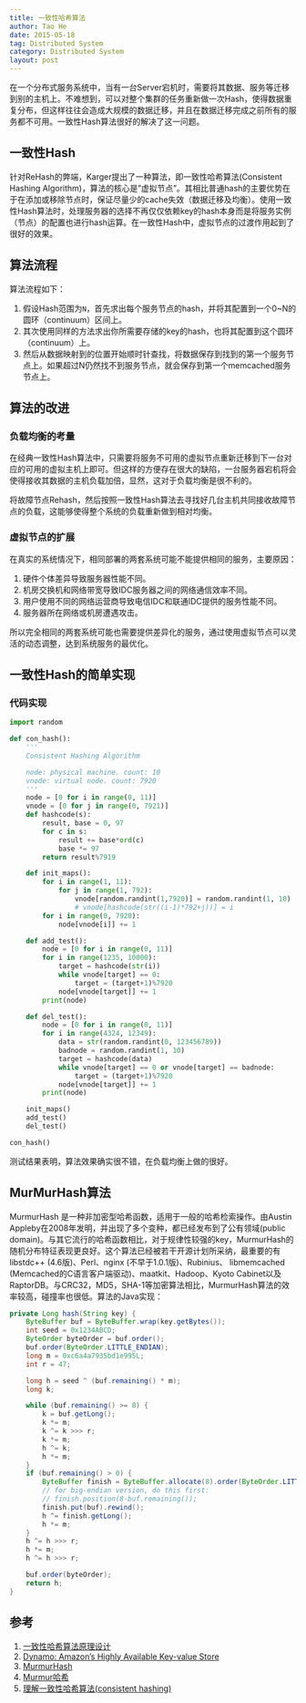 ```yaml
---
title: 一致性哈希算法
author: Tao He
date: 2015-05-18
tag: Distributed System
category: Distributed System
layout: post
---
```


在一个分布式服务系统中，当有一台Server宕机时，需要将其数据、服务等迁移到别的主机上。不难想到，可以对整个集群的任务重新做一次Hash，使得数据重复分布，但这样往往会造成大规模的数据迁移，并且在数据迁移完成之前所有的服务都不可用。一致性Hash算法很好的解决了这一问题。

<!--more-->

一致性Hash
-----------

针对ReHash的弊端，Karger提出了一种算法，即一致性哈希算法(Consistent Hashing Algorithm)，算法的核心是”虚拟节点”。其相比普通hash的主要优势在于在添加或移除节点时，保证尽量少的cache失效（数据迁移及均衡）。使用一致性Hash算法时，处理服务器的选择不再仅仅依赖key的hash本身而是将服务实例（节点）的配置也进行hash运算。在一致性Hash中，虚拟节点的过渡作用起到了很好的效果。

算法流程
--------

算法流程如下：

1. 假设Hash范围为`N`，首先求出每个服务节点的hash，并将其配置到一个0~N的圆环（continuum）区间上。
2. 其次使用同样的方法求出你所需要存储的key的hash，也将其配置到这个圆环（continuum）上。
3. 然后从数据映射到的位置开始顺时针查找，将数据保存到找到的第一个服务节点上。如果超过N仍然找不到服务节点，就会保存到第一个memcached服务节点上。

算法的改进
----------

### 负载均衡的考量

在经典一致性Hash算法中，只需要将服务不可用的虚拟节点重新迁移到下一台对应的可用的虚拟主机上即可。但这样的方便存在很大的缺陷，一台服务器宕机将会使得接收其数据的主机负载加倍，显然，这对于负载均衡是很不利的。

将故障节点Rehash，然后按照一致性Hash算法去寻找好几台主机共同接收故障节点的负载，这能够使得整个系统的负载重新做到相对均衡。

### 虚拟节点的扩展

在真实的系统情况下，相同部署的两套系统可能不能提供相同的服务，主要原因：

1. 硬件个体差异导致服务器性能不同。
2. 机房交换机和网络带宽导致IDC服务器之间的网络通信效率不同。
3. 用户使用不同的网络运营商导致电信IDC和联通IDC提供的服务性能不同。
4. 服务器所在网络或机房遭遇攻击。

所以完全相同的两套系统可能也需要提供差异化的服务，通过使用虚拟节点可以灵活的动态调整，达到系统服务的最优化。

一致性Hash的简单实现
--------------------

### 代码实现

~~~python
import random

def con_hash():
    '''
    Consistent Hashing Algorithm

    node: physical machine. count: 10
    vnode: virtual node. count: 7920
    '''
    node = [0 for i in range(0, 11)]
    vnode = [0 for j in range(0, 7921)]
    def hashcode(s):
        result, base = 0, 97
        for c in s:
            result += base*ord(c)
            base *= 97
        return result%7919

    def init_maps():
        for i in range(1, 11):
            for j in range(1, 792):
                vnode[random.randint(1,7920)] = random.randint(1, 10)
                # vnode[hashcode(str((i-1)*792+j))] = i
        for i in range(0, 7920):
            node[vnode[i]] += 1

    def add_test():
        node = [0 for i in range(0, 11)]
        for i in range(1235, 10000):
            target = hashcode(str(i))
            while vnode[target] == 0:
                target = (target+1)%7920
            node[vnode[target]] += 1
        print(node)

    def del_test():
        node = [0 for i in range(0, 11)]
        for i in range(4324, 12349):
            data = str(random.randint(0, 123456789))
            badnode = random.randint(1, 10)
            target = hashcode(data)
            while vnode[target] == 0 or vnode[target] == badnode:
                target = (target+1)%7920
            node[vnode[target]] += 1
        print(node)

    init_maps()
    add_test()
    del_test()

con_hash()
~~~

测试结果表明，算法效果确实很不错，在负载均衡上做的很好。

MurMurHash算法
---------------

MurmurHash 是一种非加密型哈希函数，适用于一般的哈希检索操作。由Austin
Appleby在2008年发明，并出现了多个变种，都已经发布到了公有领域(public
domain)。与其它流行的哈希函数相比，对于规律性较强的key，MurmurHash的随机分布特征表现更良好。这个算法已经被若干开源计划所采纳，最重要的有libstdc++
(4.6版)、Perl、nginx (不早于1.0.1版)、Rubinius、 libmemcached
(Memcached的C语言客户端驱动)、maatkit、Hadoop、Kyoto
Cabinet以及RaptorDB。与CRC32，MD5，SHA-1等加密算法相比，MurmurHash算法的效率较高，碰撞率也很低。算法的Java实现：

~~~java
private Long hash(String key) {
    ByteBuffer buf = ByteBuffer.wrap(key.getBytes());
    int seed = 0x1234ABCD;
    ByteOrder byteOrder = buf.order();
    buf.order(ByteOrder.LITTLE_ENDIAN);
    long m = 0xc6a4a7935bd1e995L;
    int r = 47;

    long h = seed ^ (buf.remaining() * m);
    long k;

    while (buf.remaining() >= 8) {
        k = buf.getLong();
        k *= m;
        k ^= k >>> r;
        k *= m;
        h ^= k;
        h *= m;
    }
    if (buf.remaining() > 0) {
        ByteBuffer finish = ByteBuffer.allocate(8).order(ByteOrder.LITTLE_ENDIAN);
        // for big-endian version, do this first:
        // finish.position(8-buf.remaining());
        finish.put(buf).rewind();
        h ^= finish.getLong();
        h *= m;
    }
    h ^= h >>> r;
    h *= m;
    h ^= h >>> r;

    buf.order(byteOrder);
    return h;
}
~~~

参考
----

1. [一致性哈希算法原理设计](http://blog.jobbole.com/80334/)
2. [Dynamo: Amazon’s Highly Available Key-value Store](http://www.allthingsdistributed.com/files/amazon-dynamo-sosp2007.pdf)
3. [MurmurHash](https://sites.google.com/site/murmurhash/)
4. [Murmur哈希](http://zh.wikipedia.org/wiki/Murmur%E5%93%88%E5%B8%8C)
5. [理解一致性哈希算法(consistent hashing)](http://blog.csdn.net/cywosp/article/details/23397179)

